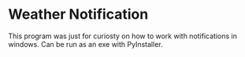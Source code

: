 # Weather Notification
This program was just for curiosty on how to work with notifications in windows.
Can be run as an exe with PyInstaller.
